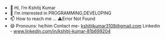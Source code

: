 - 👋 Hi, I’m Kshitij Kumar
- 👀 I’m interested in PROGRAMMING,DEVELOPING
- 📫 How to reach me ... ⚠️Error Not Found
- 😄 Pronouns: he/him
  Contact me- kshitijkumar3108@gmail.com
  Linkedin - www.linkedin.com/in/kshitij-kumar-81b699204
<!---
Kshitijkr31/Kshitijkr31 is a ✨ special ✨ repository because its `README.md` (this file) appears on your GitHub profile.
You can click the Preview link to take a look at your changes.
--->
